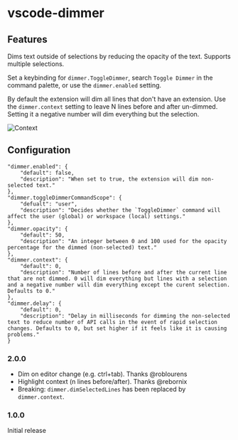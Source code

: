 # vscode-dimmer 

## Features

Dims text outside of selections by reducing the opacity of the text. Supports multiple selections.

Set a keybinding for `dimmer.ToggleDimmer`, search `Toggle Dimmer` in the command palette, or use the `dimmer.enabled` setting.

By default the extension will dim all lines that don't have an extension. Use the `dimmer.context` setting to leave N lines before and after un-dimmed. Setting it a negative number will dim everything but the selection.

![Context](images/context.gif)  

## Configuration

```
"dimmer.enabled": {
    "default": false,
    "description": "When set to true, the extension will dim non-selected text."
},
"dimmer.toggleDimmerCommandScope": {
    "defualt": "user",
    "description": "Decides whether the `ToggleDimmer` command will affect the user (global) or workspace (local) settings."
},
"dimmer.opacity": {
    "default": 50,
    "description": "An integer between 0 and 100 used for the opacity percentage for the dimmed (non-selected) text."
},
"dimmer.context": {
    "default": 0,
    "description": "Number of lines before and after the current line that are not dimmed. 0 will dim everything but lines with a selection and a negative number will dim everything except the curent selection. Defaults to 0."
},
"dimmer.delay": {
    "default": 0,
    "description": "Delay in milliseconds for dimming the non-selected text to reduce number of API calls in the event of rapid selection changes. Defaults to 0, but set higher if it feels like it is causing problems."
}
```

### 2.0.0
- Dim on editor change (e.g. ctrl+tab). Thanks @roblourens
- Highlight context (n lines before/after). Thanks @rebornix
- Breaking: `dimmer.dimSelectedLines` has been replaced by `dimmer.context`. 

### 1.0.0

Initial release